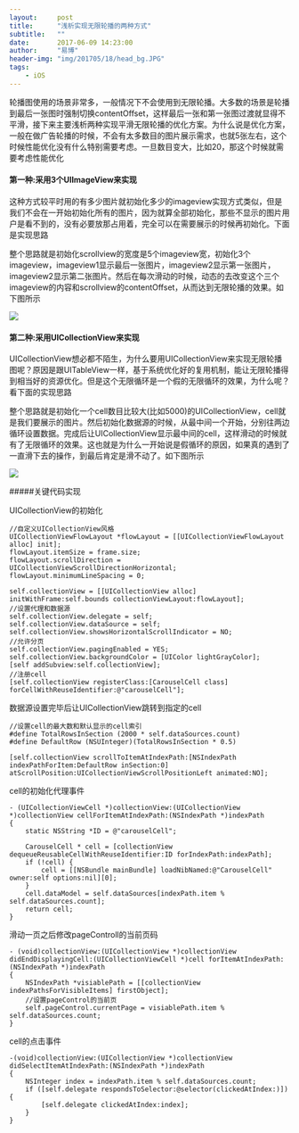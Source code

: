 ```yaml
---
layout:     post
title:      "浅析实现无限轮播的两种方式"
subtitle:   ""
date:       2017-06-09 14:23:00
author:     "易博"
header-img: "img/201705/18/head_bg.JPG"
tags:
    - iOS
---
```


轮播图使用的场景非常多，一般情况下不会使用到无限轮播。大多数的场景是轮播到最后一张图时强制切换contentOffset，这样最后一张和第一张图过渡就显得不平滑，接下来主要浅析两种实现平滑无限轮播的优化方案。为什么说是优化方案，一般在做广告轮播的时候，不会有太多数目的图片展示需求，也就5张左右，这个时候性能优化没有什么特别需要考虑。一旦数目变大，比如20，那这个时候就需要考虑性能优化

#### 第一种:采用3个UIImageView来实现

这种方式较平时用的有多少图片就初始化多少的imageview实现方式类似，但是我们不会在一开始初始化所有的图片，因为就算全部初始化，那些不显示的图片用户是看不到的，没有必要放那占用着，完全可以在需要展示的时候再初始化。下面是实现思路

整个思路就是初始化scrollview的宽度是5个imageview宽，初始化3个imageview，imageview1显示最后一张图片，imageview2显示第一张图片，imageview2显示第二张图片。然后在每次滑动的时候，动态的去改变这个三个imageview的内容和scrollview的contentOffset，从而达到无限轮播的效果。如下图所示

![](http://www.xttxqjfg.cn/img/201706/13/13002.png)

#### 第二种:采用UICollectionView来实现

UICollectionView想必都不陌生，为什么要用UICollectionView来实现无限轮播图呢？原因是跟UITableView一样，基于系统优化好的复用机制，能让无限轮播得到相当好的资源优化。但是这个无限循环是一个假的无限循环的效果，为什么呢？看下面的实现思路

整个思路就是初始化一个cell数目比较大(比如5000)的UICollectionView，cell就是我们要展示的图片。然后初始化数据源的时候，从最中间一个开始，分别往两边循环设置数据。完成后让UICollectionView显示最中间的cell，这样滑动的时候就有了无限循环的效果。这也就是为什么一开始说是假循环的原因，如果真的遇到了一直滑下去的操作，到最后肯定是滑不动了。如下图所示

![](http://www.xttxqjfg.cn/img/201706/13/13001.png)


#####关键代码实现

UICollectionView的初始化
```
//自定义UICollectionView风格
UICollectionViewFlowLayout *flowLayout = [[UICollectionViewFlowLayout alloc] init];  
flowLayout.itemSize = frame.size;  
flowLayout.scrollDirection = UICollectionViewScrollDirectionHorizontal;  
flowLayout.minimumLineSpacing = 0;  

self.collectionView = [[UICollectionView alloc] initWithFrame:self.bounds collectionViewLayout:flowLayout];
//设置代理和数据源
self.collectionView.delegate = self;  
self.collectionView.dataSource = self;  
self.collectionView.showsHorizontalScrollIndicator = NO;  
//允许分页
self.collectionView.pagingEnabled = YES;  
self.collectionView.backgroundColor = [UIColor lightGrayColor];  
[self addSubview:self.collectionView];  
//注册cell
[self.collectionView registerClass:[CarouselCell class] forCellWithReuseIdentifier:@"carouselCell"];
```
数据源设置完毕后让UICollectionView跳转到指定的cell
```
//设置cell的最大数和默认显示的cell索引
#define TotalRowsInSection (2000 * self.dataSources.count)  
#define DefaultRow (NSUInteger)(TotalRowsInSection * 0.5) 

[self.collectionView scrollToItemAtIndexPath:[NSIndexPath indexPathForItem:DefaultRow inSection:0] atScrollPosition:UICollectionViewScrollPositionLeft animated:NO]; 
```
cell的初始化代理事件
```
- (UICollectionViewCell *)collectionView:(UICollectionView *)collectionView cellForItemAtIndexPath:(NSIndexPath *)indexPath  
{  
    static NSString *ID = @"carouselCell";  

    CarouselCell * cell = [collectionView dequeueReusableCellWithReuseIdentifier:ID forIndexPath:indexPath];  
    if (!cell) {  
        cell = [[NSBundle mainBundle] loadNibNamed:@"CarouselCell" owner:self options:nil][0];  
    }  
    cell.dataModel = self.dataSources[indexPath.item % self.dataSources.count];  
    return cell;  
}
```
滑动一页之后修改pageControll的当前页码
```
- (void)collectionView:(UICollectionView *)collectionView didEndDisplayingCell:(UICollectionViewCell *)cell forItemAtIndexPath:(NSIndexPath *)indexPath  
{  
    NSIndexPath *visiablePath = [[collectionView indexPathsForVisibleItems] firstObject];  
    //设置pageControl的当前页  
    self.pageControl.currentPage = visiablePath.item % self.dataSources.count;  
}
```
cell的点击事件
```
-(void)collectionView:(UICollectionView *)collectionView didSelectItemAtIndexPath:(NSIndexPath *)indexPath  
{  
    NSInteger index = indexPath.item % self.dataSources.count;  
    if ([self.delegate respondsToSelector:@selector(clickedAtIndex:)]) {  
        [self.delegate clickedAtIndex:index];  
    }  
}
```
